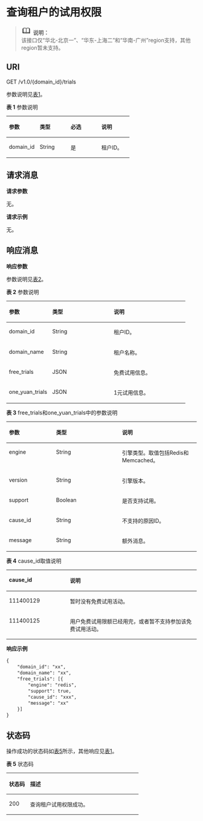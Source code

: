 # 查询租户的试用权限<a name="dcs-zh-api-180815001"></a>

>![](public_sys-resources/icon-note.gif) **说明：**   
>该接口仅“华北-北京一”、“华东-上海二”和“华南-广州”region支持，其他region暂未支持。  

## **URI**<a name="section14354165101817"></a>

GET /v1.0/\{domain\_id\}/trials

参数说明见[表1](#table13653920143919)。

**表 1**  参数说明

<a name="table13653920143919"></a>
<table><thead align="left"><tr id="row13652172011391"><th class="cellrowborder" valign="top" width="25%" id="mcps1.2.5.1.1"><p id="p0652102011396"><a name="p0652102011396"></a><a name="p0652102011396"></a>参数</p>
</th>
<th class="cellrowborder" valign="top" width="25%" id="mcps1.2.5.1.2"><p id="p16521202391"><a name="p16521202391"></a><a name="p16521202391"></a>类型</p>
</th>
<th class="cellrowborder" valign="top" width="25%" id="mcps1.2.5.1.3"><p id="p765292023914"><a name="p765292023914"></a><a name="p765292023914"></a>必选</p>
</th>
<th class="cellrowborder" valign="top" width="25%" id="mcps1.2.5.1.4"><p id="p136521420153919"><a name="p136521420153919"></a><a name="p136521420153919"></a>说明</p>
</th>
</tr>
</thead>
<tbody><tr id="row176531320103915"><td class="cellrowborder" valign="top" width="25%" headers="mcps1.2.5.1.1 "><p id="p2065202017391"><a name="p2065202017391"></a><a name="p2065202017391"></a>domain_id</p>
</td>
<td class="cellrowborder" valign="top" width="25%" headers="mcps1.2.5.1.2 "><p id="p0653920173910"><a name="p0653920173910"></a><a name="p0653920173910"></a>String</p>
</td>
<td class="cellrowborder" valign="top" width="25%" headers="mcps1.2.5.1.3 "><p id="p4653020183913"><a name="p4653020183913"></a><a name="p4653020183913"></a>是</p>
</td>
<td class="cellrowborder" valign="top" width="25%" headers="mcps1.2.5.1.4 "><p id="p96533202399"><a name="p96533202399"></a><a name="p96533202399"></a>租户ID。</p>
</td>
</tr>
</tbody>
</table>

## **请求消息**<a name="section116044010182"></a>

**请求参数**

无。

**请求示例**

无。

## **响应消息**<a name="section66414611916"></a>

**响应参数**

参数说明见[表2](#table114165246391)。

**表 2**  参数说明

<a name="table114165246391"></a>
<table><thead align="left"><tr id="row104150248391"><th class="cellrowborder" valign="top" width="24.242424242424242%" id="mcps1.2.4.1.1"><p id="p12415924193920"><a name="p12415924193920"></a><a name="p12415924193920"></a>参数</p>
</th>
<th class="cellrowborder" valign="top" width="34.343434343434346%" id="mcps1.2.4.1.2"><p id="p144151224163910"><a name="p144151224163910"></a><a name="p144151224163910"></a>类型</p>
</th>
<th class="cellrowborder" valign="top" width="41.41414141414141%" id="mcps1.2.4.1.3"><p id="p2415182419396"><a name="p2415182419396"></a><a name="p2415182419396"></a>说明</p>
</th>
</tr>
</thead>
<tbody><tr id="row13415324183915"><td class="cellrowborder" valign="top" width="24.242424242424242%" headers="mcps1.2.4.1.1 "><p id="p570091814135"><a name="p570091814135"></a><a name="p570091814135"></a>domain_id</p>
</td>
<td class="cellrowborder" valign="top" width="34.343434343434346%" headers="mcps1.2.4.1.2 "><p id="p1127932510134"><a name="p1127932510134"></a><a name="p1127932510134"></a>String</p>
</td>
<td class="cellrowborder" valign="top" width="41.41414141414141%" headers="mcps1.2.4.1.3 "><p id="p9471173510134"><a name="p9471173510134"></a><a name="p9471173510134"></a>租户ID。</p>
</td>
</tr>
<tr id="row16737631191212"><td class="cellrowborder" valign="top" width="24.242424242424242%" headers="mcps1.2.4.1.1 "><p id="p19700141871310"><a name="p19700141871310"></a><a name="p19700141871310"></a>domain_name</p>
</td>
<td class="cellrowborder" valign="top" width="34.343434343434346%" headers="mcps1.2.4.1.2 "><p id="p227918256138"><a name="p227918256138"></a><a name="p227918256138"></a>String</p>
</td>
<td class="cellrowborder" valign="top" width="41.41414141414141%" headers="mcps1.2.4.1.3 "><p id="p54719356131"><a name="p54719356131"></a><a name="p54719356131"></a>租户名称。</p>
</td>
</tr>
<tr id="row123363293121"><td class="cellrowborder" valign="top" width="24.242424242424242%" headers="mcps1.2.4.1.1 "><p id="p1070031813136"><a name="p1070031813136"></a><a name="p1070031813136"></a>free_trials</p>
</td>
<td class="cellrowborder" valign="top" width="34.343434343434346%" headers="mcps1.2.4.1.2 "><p id="p13279725151317"><a name="p13279725151317"></a><a name="p13279725151317"></a>JSON</p>
</td>
<td class="cellrowborder" valign="top" width="41.41414141414141%" headers="mcps1.2.4.1.3 "><p id="p447113353136"><a name="p447113353136"></a><a name="p447113353136"></a>免费试用信息。</p>
</td>
</tr>
<tr id="row171469229127"><td class="cellrowborder" valign="top" width="24.242424242424242%" headers="mcps1.2.4.1.1 "><p id="p07001418131319"><a name="p07001418131319"></a><a name="p07001418131319"></a>one_yuan_trials</p>
</td>
<td class="cellrowborder" valign="top" width="34.343434343434346%" headers="mcps1.2.4.1.2 "><p id="p1727912541311"><a name="p1727912541311"></a><a name="p1727912541311"></a>JSON</p>
</td>
<td class="cellrowborder" valign="top" width="41.41414141414141%" headers="mcps1.2.4.1.3 "><p id="p947153518136"><a name="p947153518136"></a><a name="p947153518136"></a>1元试用信息。</p>
</td>
</tr>
</tbody>
</table>

**表 3**  free\_trials和one\_yuan\_trials中的参数说明

<a name="table164180248392"></a>
<table><thead align="left"><tr id="row84161724193917"><th class="cellrowborder" valign="top" width="24.752475247524753%" id="mcps1.2.4.1.1"><p id="p34161724103916"><a name="p34161724103916"></a><a name="p34161724103916"></a>参数</p>
</th>
<th class="cellrowborder" valign="top" width="34.65346534653465%" id="mcps1.2.4.1.2"><p id="p24161224173920"><a name="p24161224173920"></a><a name="p24161224173920"></a>类型</p>
</th>
<th class="cellrowborder" valign="top" width="40.59405940594059%" id="mcps1.2.4.1.3"><p id="p1541632411391"><a name="p1541632411391"></a><a name="p1541632411391"></a>说明</p>
</th>
</tr>
</thead>
<tbody><tr id="row94171524133918"><td class="cellrowborder" valign="top" width="24.752475247524753%" headers="mcps1.2.4.1.1 "><p id="p14873104231412"><a name="p14873104231412"></a><a name="p14873104231412"></a>engine</p>
</td>
<td class="cellrowborder" valign="top" width="34.65346534653465%" headers="mcps1.2.4.1.2 "><p id="p022325371413"><a name="p022325371413"></a><a name="p022325371413"></a>String</p>
</td>
<td class="cellrowborder" valign="top" width="40.59405940594059%" headers="mcps1.2.4.1.3 "><p id="p2661143201518"><a name="p2661143201518"></a><a name="p2661143201518"></a>引擎类型。取值包括Redis和Memcached。</p>
</td>
</tr>
<tr id="row441752415393"><td class="cellrowborder" valign="top" width="24.752475247524753%" headers="mcps1.2.4.1.1 "><p id="p11873144291419"><a name="p11873144291419"></a><a name="p11873144291419"></a>version</p>
</td>
<td class="cellrowborder" valign="top" width="34.65346534653465%" headers="mcps1.2.4.1.2 "><p id="p622310534145"><a name="p622310534145"></a><a name="p622310534145"></a>String</p>
</td>
<td class="cellrowborder" valign="top" width="40.59405940594059%" headers="mcps1.2.4.1.3 "><p id="p1066173141520"><a name="p1066173141520"></a><a name="p1066173141520"></a>引擎版本。</p>
</td>
</tr>
<tr id="row143604574285"><td class="cellrowborder" valign="top" width="24.752475247524753%" headers="mcps1.2.4.1.1 "><p id="p10875742111418"><a name="p10875742111418"></a><a name="p10875742111418"></a>support</p>
</td>
<td class="cellrowborder" valign="top" width="34.65346534653465%" headers="mcps1.2.4.1.2 "><p id="p15223953111411"><a name="p15223953111411"></a><a name="p15223953111411"></a>Boolean</p>
</td>
<td class="cellrowborder" valign="top" width="40.59405940594059%" headers="mcps1.2.4.1.3 "><p id="p116613351512"><a name="p116613351512"></a><a name="p116613351512"></a>是否支持试用。</p>
</td>
</tr>
<tr id="row1141719245396"><td class="cellrowborder" valign="top" width="24.752475247524753%" headers="mcps1.2.4.1.1 "><p id="p168752424145"><a name="p168752424145"></a><a name="p168752424145"></a>cause_id</p>
</td>
<td class="cellrowborder" valign="top" width="34.65346534653465%" headers="mcps1.2.4.1.2 "><p id="p1223115310147"><a name="p1223115310147"></a><a name="p1223115310147"></a>String</p>
</td>
<td class="cellrowborder" valign="top" width="40.59405940594059%" headers="mcps1.2.4.1.3 "><p id="p166112331513"><a name="p166112331513"></a><a name="p166112331513"></a>不支持的原因ID。</p>
</td>
</tr>
<tr id="row74177249394"><td class="cellrowborder" valign="top" width="24.752475247524753%" headers="mcps1.2.4.1.1 "><p id="p198751642191413"><a name="p198751642191413"></a><a name="p198751642191413"></a>message</p>
</td>
<td class="cellrowborder" valign="top" width="34.65346534653465%" headers="mcps1.2.4.1.2 "><p id="p1522395311147"><a name="p1522395311147"></a><a name="p1522395311147"></a>String</p>
</td>
<td class="cellrowborder" valign="top" width="40.59405940594059%" headers="mcps1.2.4.1.3 "><p id="p966153171512"><a name="p966153171512"></a><a name="p966153171512"></a>额外消息。</p>
</td>
</tr>
</tbody>
</table>

**表 4**  cause\_id取值说明

<a name="table1641811248397"></a>
<table><thead align="left"><tr id="row134181624153915"><th class="cellrowborder" valign="top" width="32.05%" id="mcps1.2.3.1.1"><p id="p1541872443910"><a name="p1541872443910"></a><a name="p1541872443910"></a>cause_id</p>
</th>
<th class="cellrowborder" valign="top" width="67.95%" id="mcps1.2.3.1.2"><p id="p15418172443913"><a name="p15418172443913"></a><a name="p15418172443913"></a>说明</p>
</th>
</tr>
</thead>
<tbody><tr id="row14418724113912"><td class="cellrowborder" valign="top" width="32.05%" headers="mcps1.2.3.1.1 "><p id="p361165315174"><a name="p361165315174"></a><a name="p361165315174"></a>111400129</p>
</td>
<td class="cellrowborder" valign="top" width="67.95%" headers="mcps1.2.3.1.2 "><p id="p1441818240395"><a name="p1441818240395"></a><a name="p1441818240395"></a>暂时没有免费试用活动。</p>
</td>
</tr>
<tr id="row19418132443915"><td class="cellrowborder" valign="top" width="32.05%" headers="mcps1.2.3.1.1 "><p id="p64181324183914"><a name="p64181324183914"></a><a name="p64181324183914"></a>111400125</p>
</td>
<td class="cellrowborder" valign="top" width="67.95%" headers="mcps1.2.3.1.2 "><p id="p19418152423912"><a name="p19418152423912"></a><a name="p19418152423912"></a>用户免费试用限额已经用完，或者暂不支持参加该免费试用活动。</p>
</td>
</tr>
</tbody>
</table>

**响应示例**

```
{
	"domain_id": "xx",
	"domain_name": "xx",
	"free_trials": [{
		"engine": "redis",
		"support": true,
		"cause_id": "xxx",
		"message": "xx"
	}]
}
```

## **状态码**<a name="section29701335151315"></a>

操作成功的状态码如[表5](#table597043515135)所示，其他响应见[表1](状态码.md#table5210141351517)。

**表 5**  状态码

<a name="table597043515135"></a>
<table><thead align="left"><tr id="row3970103581319"><th class="cellrowborder" valign="top" width="15.98%" id="mcps1.2.3.1.1"><p id="p4970163512138"><a name="p4970163512138"></a><a name="p4970163512138"></a>状态码</p>
</th>
<th class="cellrowborder" valign="top" width="84.02%" id="mcps1.2.3.1.2"><p id="p14970113519134"><a name="p14970113519134"></a><a name="p14970113519134"></a>描述</p>
</th>
</tr>
</thead>
<tbody><tr id="row1970935151313"><td class="cellrowborder" valign="top" width="15.98%" headers="mcps1.2.3.1.1 "><p id="p17970163551313"><a name="p17970163551313"></a><a name="p17970163551313"></a>200</p>
</td>
<td class="cellrowborder" valign="top" width="84.02%" headers="mcps1.2.3.1.2 "><p id="p597033518133"><a name="p597033518133"></a><a name="p597033518133"></a>查询租户试用权限成功。</p>
</td>
</tr>
</tbody>
</table>

